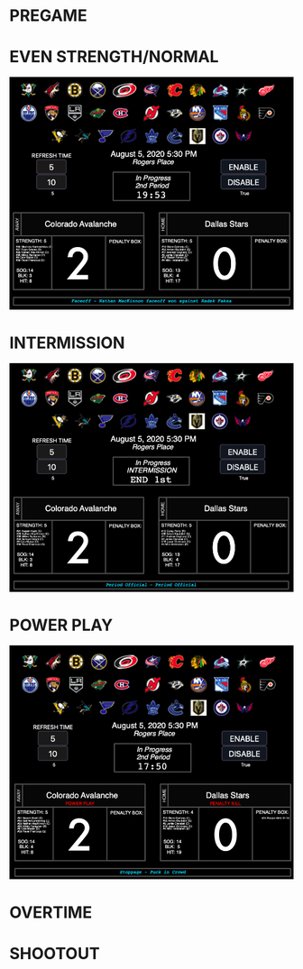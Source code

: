 <h1>PREGAME</h1>


<h1>EVEN STRENGTH/NORMAL</h1>

![media/eos/eos_example_evenstrength.png](media/eos/eos_example_evenstrength.png)

<h1>INTERMISSION</h1>

![media/eos/eos_example_intermission.png](media/eos/eos_example_intermission.png)

<h1>POWER PLAY</h1>

![media/eos/eos_example_powerplay.png](media/eos/eos_example_powerplay.png)


<h1>OVERTIME</h1>


<h1>SHOOTOUT</h1>
